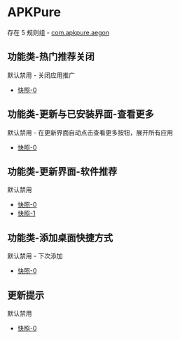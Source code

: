 # APKPure

存在 5 规则组 - [com.apkpure.aegon](/src/apps/com.apkpure.aegon.ts)

## 功能类-热门推荐关闭

默认禁用 - 关闭应用推广

- [快照-0](https://i.gkd.li/import/13466647)

## 功能类-更新与已安装界面-查看更多

默认禁用 - 在更新界面自动点击查看更多按钮，展开所有应用

- [快照-0](https://i.gkd.li/import/13466329)

## 功能类-更新界面-软件推荐

默认禁用

- [快照-0](https://i.gkd.li/import/13466329)
- [快照-1](https://i.gkd.li/import/13466610)

## 功能类-添加桌面快捷方式

默认禁用 - 下次添加

- [快照-0](https://i.gkd.li/import/13416401)

## 更新提示

默认禁用

- [快照-0](https://i.gkd.li/import/14849861)
